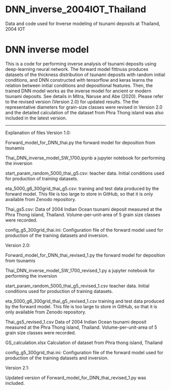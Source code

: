 # DNN_inverse_2004IOT_Thailand
Data and code used for Inverse modeling of tsunami deposits at Thailand, 2004 IOT

DNN inverse model
========================

This is a code for performing inverse analysis of tsunami deposits using deep-learning neural network. The forward model fittnuss produces datasets of the thickness distribution of tsunami deposits with random initial conditions, and DNN constructed with tensorflow and keras learns the relation between initial conditions and depositional features. Then, the trained DNN model works as the inverse model for ancient or modern tsunami deposits. See details in Mitra, Naruse and Abe (2020). Please refer to the revised version (Version 2.0) for updated results. The the representative diameters for grain-size classes were revised in Version 2.0 and the detailed calculation of the dataset from Phra Thong island was also included in the latest version.

---------------
Explanation of files
Version 1.0:

Forward_model_for_DNN_thai.py
the forward model for deposition from tsunamis

Thai_DNN_inverse_model_SW_1700.ipynb
a jupyter notebook for performing the inversion

start_param_random_5000_thai_g5.csv:
teacher data. Initial conditions used for production of training datasets.

eta_5000_g6_300grid_thai_g5.csv:
training and test data produced by the forward model. This file is too large to store in GitHub, so that it is only available from Zenodo repository.

Thai_gs5.csv:
Data of 2004 Indian Ocean tsunami deposit measured at the Phra Thong island, Thailand. Volume-per-unit-area of 5 grain size classes were recorded.

config_g5_300grid_thai.ini:
Configuration file of the forward model used for production of the training datasets and inversion.


Version 2.0:

Forward_model_for_DNN_thai_revised_1.py
the forward model for deposition from tsunamis

Thai_DNN_inverse_model_SW_1700_revised_1.py
a jupyter notebook for performing the inversion

start_param_random_5000_thai_g5_revised_1.csv
teacher data. Initial conditions used for production of training datasets.

eta_5000_g6_300grid_thai_g5_revised_1.csv
training and test data produced by the forward model. This file is too large to store in GitHub, so that it is only available from Zenodo repository.

Thai_gs5_revised_1.csv
Data of 2004 Indian Ocean tsunami deposit measured at the Phra Thong island, Thailand. Volume-per-unit-area of 5 grain size classes were recorded.

GS_calculation.xlsx
Calculation of dataset from Phra thong island, Thailand

config_g5_300grid_thai.ini:
Configuration file of the forward model used for production of the training datasets and inversion.

Version 2.1:

Updated version of Forward_model_for_DNN_thai_revised_1.py was included.

